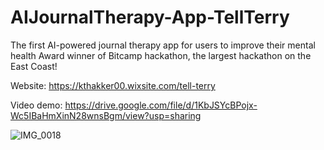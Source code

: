 # AIJournalTherapy-App-TellTerry
The first AI-powered journal therapy app for users to improve their mental health
Award winner of Bitcamp hackathon, the largest hackathon on the East Coast!

Website: https://kthakker00.wixsite.com/tell-terry

Video demo: https://drive.google.com/file/d/1KbJSYcBPojx-Wc5IBaHmXinN28wnsBgm/view?usp=sharing



![IMG_0018](https://github.com/user-attachments/assets/4e3f09ce-590f-4e15-9047-d1f13682d312)
